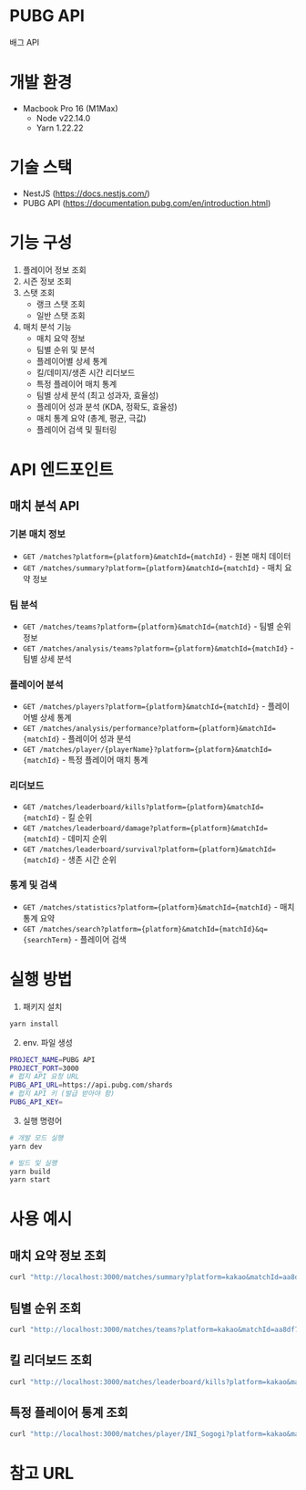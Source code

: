 # PUBG API

배그 API

# 개발 환경

- Macbook Pro 16 (M1Max)
  - Node v22.14.0
  - Yarn 1.22.22

# 기술 스택

- NestJS (https://docs.nestjs.com/)
- PUBG API (https://documentation.pubg.com/en/introduction.html)

# 기능 구성

1. 플레이어 정보 조회
2. 시즌 정보 조회
3. 스탯 조회
   - 랭크 스탯 조회
   - 일반 스탯 조회
4. 매치 분석 기능
   - 매치 요약 정보
   - 팀별 순위 및 분석
   - 플레이어별 상세 통계
   - 킬/데미지/생존 시간 리더보드
   - 특정 플레이어 매치 통계
   - 팀별 상세 분석 (최고 성과자, 효율성)
   - 플레이어 성과 분석 (KDA, 정확도, 효율성)
   - 매치 통계 요약 (총계, 평균, 극값)
   - 플레이어 검색 및 필터링

# API 엔드포인트

## 매치 분석 API

### 기본 매치 정보

- `GET /matches?platform={platform}&matchId={matchId}` - 원본 매치 데이터
- `GET /matches/summary?platform={platform}&matchId={matchId}` - 매치 요약 정보

### 팀 분석

- `GET /matches/teams?platform={platform}&matchId={matchId}` - 팀별 순위 정보
- `GET /matches/analysis/teams?platform={platform}&matchId={matchId}` - 팀별 상세 분석

### 플레이어 분석

- `GET /matches/players?platform={platform}&matchId={matchId}` - 플레이어별 상세 통계
- `GET /matches/analysis/performance?platform={platform}&matchId={matchId}` - 플레이어 성과 분석
- `GET /matches/player/{playerName}?platform={platform}&matchId={matchId}` - 특정 플레이어 매치 통계

### 리더보드

- `GET /matches/leaderboard/kills?platform={platform}&matchId={matchId}` - 킬 순위
- `GET /matches/leaderboard/damage?platform={platform}&matchId={matchId}` - 데미지 순위
- `GET /matches/leaderboard/survival?platform={platform}&matchId={matchId}` - 생존 시간 순위

### 통계 및 검색

- `GET /matches/statistics?platform={platform}&matchId={matchId}` - 매치 통계 요약
- `GET /matches/search?platform={platform}&matchId={matchId}&q={searchTerm}` - 플레이어 검색

# 실행 방법

1. 패키지 설치

```bash
yarn install
```

2. env. 파일 생성

```bash
PROJECT_NAME=PUBG API
PROJECT_PORT=3000
# 펍지 API 요청 URL
PUBG_API_URL=https://api.pubg.com/shards
# 펍지 API 키 (발급 받아야 함)
PUBG_API_KEY=
```

3. 실행 명령어

```bash
# 개발 모드 실행
yarn dev

# 빌드 및 실행
yarn build
yarn start
```

# 사용 예시

## 매치 요약 정보 조회

```bash
curl "http://localhost:3000/matches/summary?platform=kakao&matchId=aa8df751-b349-48e9-bde1-f5100bfdac14"
```

## 팀별 순위 조회

```bash
curl "http://localhost:3000/matches/teams?platform=kakao&matchId=aa8df751-b349-48e9-bde1-f5100bfdac14"
```

## 킬 리더보드 조회

```bash
curl "http://localhost:3000/matches/leaderboard/kills?platform=kakao&matchId=aa8df751-b349-48e9-bde1-f5100bfdac14"
```

## 특정 플레이어 통계 조회

```bash
curl "http://localhost:3000/matches/player/INI_Sogogi?platform=kakao&matchId=aa8df751-b349-48e9-bde1-f5100bfdac14"
```

# 참고 URL
